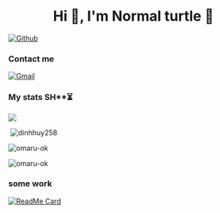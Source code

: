 <h1 align="center">Hi 👋, I'm Normal turtle 🐢 </h1>

[![Github](https://img.shields.io/github/followers/dinhhuy258?label=Follow&style=social)](https://github.com/dinhhuy258)

<h3 align="left">Contact me</h3>

[![Gmail](https://img.shields.io/badge/gmail-red?&style=for-the-badge&logo=gmail&logoColor=white)](https://mail.google.com/mail/u/0/?fs=1&to=omi0k@duck.com&su=SUBJECT&body=BODY&tf=cm)

<h3 align="left">My stats SH**⏳ </h3>

![](https://github-profile-summary-cards.vercel.app/api/cards/profile-details?username=omaru-ok&theme=github)
<p>&nbsp;<img src="https://github-readme-stats-sigma-five.vercel.app/api?username=omaru-ok&show_icons=true&locale=en" alt="dinhhuy258" /></p>

<p><img src="https://github-readme-streak-stats.herokuapp.com/?user=omaru-ok&" alt="omaru-ok" /></p>

<p><img src="https://github-readme-stats-sigma-five.vercel.app/api/top-langs?username=omaru-ok&show_icons=true&locale=en&layout=compact" alt="omaru-ok" /></p>

<h3 align="left">some work</h3>

[![ReadMe Card](https://github-readme-stats-sigma-five.vercel.app/api/pin/?username=omaru-ok&repo=Pwsh-env&theme=github)](https://github.com/omaru-ok/Pwsh-env)






<!---
- 👋 Hi, I’m @omaru            as normal tutrle❤️:)
- 👀 I’m interested in ... learning and ...
- 🌱 I’m currently learning ... nothign 
- 💞️ I’m looking to collaborate on ...  everyone just ask im there
- 📫 How to reach me ...   just discord omi#1695
--->
<!---
omaru-ok/omaru-ok is a ✨ special ✨ repository because its `README.md` (this file) appears on your GitHub profile.
You can click the Preview link to take a look at your changes.
--->
